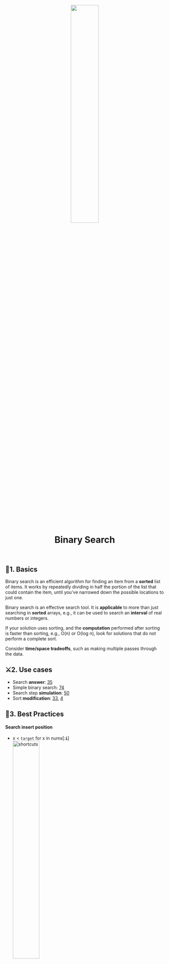 
<h1 align="center">
<br>
  <img src="https://i.imgur.com/7Wh8Jm3.gif"Aogrithms with Illustration" width=42%">
  <br>
    <br>
Binary Search
</sup>  <br><br>
</h1>


## 📝1. Basics

Binary search is an efficient algorithm for finding an item from a **sorted** list of items. It works by repeatedly dividing in half the portion of the list that could contain the item, until you've narrowed down the possible locations to just one. 

Binary search is an effective search tool. It is **applicable** to more than just searching in **sorted** arrays, e.g., it can be used to search an **interval** of real numbers or integers.

If your solution uses sorting, and the **computation** performed after sorting is faster than sorting, e.g., O(n) or O(log n), look for 
solutions that do not perform a complete sort.

Consider **time/space tradeoffs**, such as making multiple passes through the data.


## ⚔️2. Use cases

* Search **answer**: [35](https://leetcode.com/problems/search-insert-position/) 
* Simple binary search: [74](https://leetcode.com/problems/search-a-2d-matrix/)
* Search step **simulation**: [50](https://leetcode.com/problems/powx-n/)
* Sort **modification**: [33](https://leetcode.com/problems/search-in-rotated-sorted-array/), [4](https://leetcode.com/problems/median-of-two-sorted-arrays/)

## 🤺3. Best Practices

#### Search insert position

* x < `target` for x in nums[:**`i`**]<br><img src="https://i.imgur.com/uIf4WS9.png" alt="shortcuts" width="42%"/>

``` python
def get_insert_pos(nums: List[int], target: int) -> int:
    return bisect.bisect_left(nums, target)
```

#### Get the [middle](https://repl.it/@WillWang42/get-the-middle) 

fast and safe way

``` python
def get_middle(left: int, right: int) -> int:
    return (left + right) >> 1
```

#### Sort 

Sometimes, we need define **sort** before binary search 

e.g. [[4,5], [4,7], [1,2]] -> [[1,2], [4,7], [4,5]]

``` python 
def sort(self, nums: List[List[int]]) -> nums: List[List[int]]:
    f = lambda x, y: x[0] - y[0] if x[0] != y[0] else y[1] - x[1]
    nums.sort(key = functools.cmp_to_key(f))
    return nums
```



## 😈4. More training


1. [33. Search in Rotated Sorted Array](https://leetcode.com/problems/search-in-rotated-sorted-array/) 🌟
1. [35. Search Insert Position](https://leetcode.com/problems/search-insert-position/) 👾
1. [300. Longest Increasing Subsequence](https://leetcode.com/problems/longest-increasing-subsequence/)👻
1. [354. Russian Doll Envelopes](https://leetcode.com/problems/russian-doll-envelopes/)👹
1. [81. Search in Rotated Sorted Array II](https://leetcode.com/problems/search-in-rotated-sorted-array-ii/)

## 💬5. Explanation 

* Given an arbitrary collection of n keys, the only way to determine if a search key is present is by examining each element. This has O(n) time complexity. Fundamentally, binary search is a **natural elimination-based strategy** for searching a **sorted** array. The idea is to eliminate half the keys from consideration by keeping the keys in sorted order. If the search key is not equal to the middle element of the array, one of the two sets of keys to the left and to the right of the middle element can be eliminated from further consideration.

## ⚠️6. FAQs 

**Q: Is there are API that do binary search without building wheels by yourself?**

A: [Python API: bisect](https://repl.it/@WillWang42/8-6-bisect)

**Q: What are the pitfalls in implementing binary search?**

A: Here are some [I can think of](https://stackoverflow.com/questions/504335/what-are-the-pitfalls-in-implementing-binary-search):

* **Off-by-one errors**, when determining the boundary of the next interval
* **Handling of duplicate items**, if you are suppose to return the first equal item in the array but instead returned a subsequent equal item
* **Numerical underflows/overflows** when computing indices, with huge arrays
* **Recursive vs non-recursive implementation**, a design choice you should consider